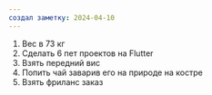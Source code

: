 ```yaml
---
создал заметку: 2024-04-10
---
```

1. Вес в 73 кг
2. Сделать 6 пет проектов на Flutter
3. Взять передний вис
4. Попить чай заварив его на природе на костре
5. Взять фриланс заказ